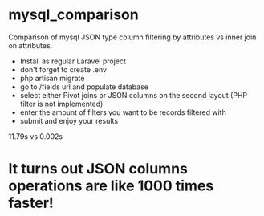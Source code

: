 # mysql_comparison
Comparison of mysql JSON type column filtering by attributes vs inner join on attributes.

- Install as regular Laravel project
- don't forget to create .env
- php artisan migrate
- go to /fields url and populate database
- select either Pivot joins or JSON columns on the second layout (PHP filter is not implemented)
- enter the amount of filters you want to be records filtered with
- submit and enjoy your results

11.79s vs 0.002s

It turns out JSON columns operations are like 1000 times faster!
====
